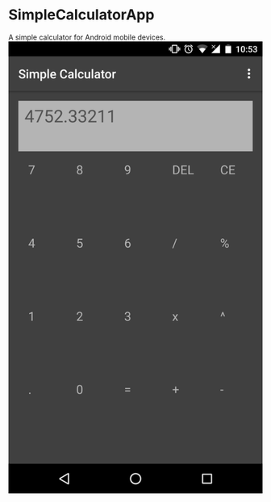 # SimpleCalculatorApp
A simple calculator for Android mobile devices.
![Alt text](/1.png?raw=true "Screen Shot")
